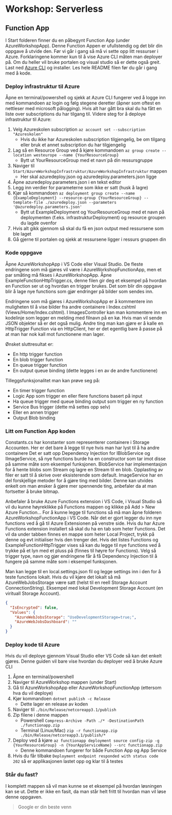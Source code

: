 # Workshop: Serverless 

## Function App

I Start folderen finner du en påbegynt Function App (under AzureWorkshopApp). Denne Function Appen er ufullstendig og det blir din oppgave å utvide den. 
Før vi går i gang så må vi sette opp litt ressurser i Azure. Forklaringene kommer kun til å vise Azure CLI måten man deployer på. Om du heller vil bruke portalen og visual studio så er dette også greit.
Last ned [Azure CLI](https://docs.microsoft.com/en-us/cli/azure/install-azure-cli) og installer. 
Les hele README filen før du går i gang med å kode.

### Deploy infrastruktur til Azure 
Åpne en terminal/powershell og sjekk at Azure CLI fungerer ved å logge inn med kommandoen az login og følg stegene deretter (åpner som oftest en nettleser med microsoft pålogging).
Hvis alt har gått bra skal du ha fått en liste over subscriptions du har tilgang til.
Videre steg for å deploye infrastruktur til Azure:
1. Velg Azureskolen subscription `az account set --subscription "Azureskolen"`
   - Hvis du ikke har Azureskolen subscription tilgjengelig, be om tilgang eller bruk et annet subscription du har tilgjengelig
1. Lag så en Resource Group ved å kjøre kommandoen `az group create --location westeurope --name {YourResourceGroup}`
   - Bytt ut YourResourceGroup med et navn på din ressursgruppe
1. Naviger til `Start/AzureWorkshopInfrastruktur/AzureWorkshopInfrastruktur` mappen
   - Her skal azuredeploy.json og azuredeploy.parameters.json ligge
1. Åpne azuredeploy.parameters.json i en tekst editor
1. Legg inn verdier for parameterne som ikke er satt (husk å lagre)
1. Kjør så kommandoen `az deployment group create --name {ExampleDeployment} --resource-group {YourResourceGroup} --template-file ./azuredeploy.json --parameters '@azuredeploy.parameters.json'  `
   - Bytt ut ExampleDeployment og YourResourceGroup med et navn på deploymenten (f.eks. infrastrukturDeployment) og resource groupen du lagde ovenfor 
1. Hvis alt gikk gjennom så skal du få en json output med ressursene som ble laget
1. Gå gjerne til portalen og sjekk at ressursene ligger i ressurs gruppen din

### Kode oppgave
Åpne AzureWorkshopApp i VS Code eller Visual Studio. De fleste endringene som må gjøres vil være i AzureWorkshopFunctionApp, men et par småting må fikses i AzureWorkshopApp.
Åpne ExampleFunctionHttpTrigger.cs, denne filen gir deg et eksempel på hvordan en Function ser ut og hvordan en trigger brukes. 
Det som blir din oppgave blir å lage nye functions som gjør endringer på bilder som sendes inn. 

Endringene som må gjøres i AzureWorkshopApp er å kommentere inn muligheten til å vise bilder fra andre containere i Index.cshtml (Views/Home/Index.cshtml). I ImagesController kan man kommentere inn en kodelinje som legger en melding med filnavn på en kø. Hvis man vil sende JSON objekter så er det også mulig. Andre ting man kan gjøre er å kalle en HttpTrigger Function via en HttpClient, her er det egentlig bare å passe på at man har nok kall mot functionene man lager.

Ønsket sluttresultat er:
* En http trigger function
* En blob trigger function
* En queue trigger function
* En output queue binding (dette legges i en av de andre functionene)

Tilleggsfunksjonalitet man kan prøve seg på:
* En timer trigger function
* Logic App som trigger en eller flere functions basert på input
* Ha queue trigger med queue binding output som trigger en ny function
* Service Bus trigger (dette må settes opp selv)
* Eller en annen trigger
* Output Blob binding 

### Litt om Function App koden
Constants.cs har konstanter som representerer containere i Storage Accounten. Her er det bare å legge til nye hvis man har lyst til å ha andre containere
Det er satt opp Dependency Injection for IBlobService og IImageService, så nye functions burde ha en constructor som tar imot disse på samme måte som eksempel funksjonen.
BlobService har implementasjon for å hente blobs som Stream og lagre en Stream til en blob. Opplasting av filer er satt til å skrive over eksisterende som default. 
ImageService har en del forskjellige metoder for å gjøre ting med bilder. Denne kan utvides enkelt om man ønsker å gjøre mer spennende ting, anbefaler da at man fortsetter å bruke bitmap.

Anbefaler å bruke Azure Functions extension i VS Code, i Visual Studio så vil du kunne høyreklikke på Functions mappen og klikke på Add > New Azure Function...
For å kunne legge til functions så må man åpne folderen AzureWorkshopFunctionApp i VS Code. Når det er gjort legger du inn nye functions ved å gå til Azure Extensionen på venstre side. Hvis du har Azure Functions extension installert så skal du ha en tab som heter Functions. Det vil da under tabben finnes en mappe som heter Local Project, trykk på denne og evt initialiser hvis den trenger det. Hvis det listes Functions og ExampleFunctionHttpTrigger vises så kan du legge til nye functions ved å trykke på et lyn med et pluss på (finnes til høyre for Functions). Velg så trigger type, navn og gjør endringene får å få Dependency Injection til å fungere på samme måte som i eksempel funksjonen. 

Man kan legge til en local.settings.json fil og legge settings inn i den for å teste functions lokalt. Hvis du vil kjøre det lokalt så må AzureWebJobsStorage være satt (helst til en reell Storage Account ConnectionString).
Eksempel med lokal Development Storage Account (en virituall Storage Account). 
```json
{
  "IsEncrypted": false,
  "Values": {
    "AzureWebJobsStorage": "UseDevelopmentStorage=true;",
    "AzureWebJobsDashboard": ""
  }
}
```

### Deploy kode til Azure
Hvis du vil deploye gjennom Visual Studio eller VS Code så kan det enkelt gjøres. Denne guiden vil bare vise hvordan du deployer ved å bruke Azure CLI
1. Åpne en terminal/powershell
1. Naviger til AzureWorkshop mappen (under Start)
1. Gå til AzureWorkshopApp eller AzureWorkshopFunctionApp (ettersom hva du vil deploye)
1. Kjør kommandoen `dotnet publish -c Release`
   - Dette lager en release av koden
1. Naviger til `./bin/Release/netcoreapp3.1/publish`
1. Zip filene i denne mappen 
   - Powershell `Compress-Archive -Path ./* -DestinationPath ./functionapp.zip `
   - Terminal (Linux/Mac) `zip -r functionapp.zip ./bin/Release/netcoreapp3.1/publish/*`
1. Deploy ved å kjøre `az functionapp deployment source config-zip -g {YourResourceGroup} -n {YourAppServiceName} --src functionapp.zip` 
   - Denne kommandoen fungerer for både Function App og App Service
1. Hvis du får tilbake `Deployment endpoint responded with status code 202` så er applikasjonen lastet opp og klar til å testes


### Står du fast?
I komplett mappen så vil man kunne se et eksempel på hvordan løsningen kan se ut. Dette er ikke en fasit, da man står helt fritt til hvordan man vil løse denne oppgaven.

> Google er din beste venn

